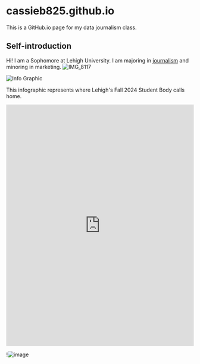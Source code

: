 # cassieb825.github.io
This is a GitHub.io page for my data journalism class.
## Self-introduction

Hi! I am a Sophomore at Lehigh University. I am majoring in [journalism](https://journalism.cas.lehigh.edu) and minoring in marketing. 
![IMG_8117](https://github.com/user-attachments/assets/97923411-34f0-400c-9c9a-6485e2787496)



![Info Graphic](https://export-download.canva.com/GXxTs/DAGfqJGXxTs/38/0/0001-1780504773839324629.png?X-Amz-Algorithm=AWS4-HMAC-SHA256&X-Amz-Credential=AKIAJHKNGJLC2J7OGJ6Q%2F20250220%2Fus-east-1%2Fs3%2Faws4_request&X-Amz-Date=20250220T140053Z&X-Amz-Expires=16117&X-Amz-Signature=0cbc5cee671fa223ecf679e206e0563679b98944b228e23bde4bd9de82af076f&X-Amz-SignedHeaders=host&response-content-disposition=attachment%3B%20filename%2A%3DUTF-8%27%27Created%2520by%2520Cassie%2520Bowman.png&response-expires=Thu%2C%2020%20Feb%202025%2018%3A29%3A30%20GMT)

This infographic represents where Lehigh's Fall 2024 Student Body calls home. 

<iframe src='https://cdn.knightlab.com/libs/timeline3/latest/embed/index.html?source=1Gnd3BHkGsPwGqtPMN7xTLIyZczQDxaSEFiEcBG5o4gE&font=Default&lang=en&initial_zoom=2&height=650' width='100%' height='650' webkitallowfullscreen mozallowfullscreen allowfullscreen frameborder='0'></iframe>


!![image](https://github.com/user-attachments/assets/b8795ece-1fd8-466c-af9b-1710a7b02571)
